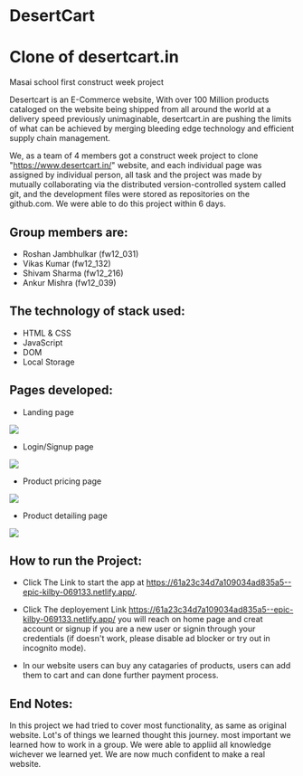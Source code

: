 # DesertCart

 # Clone of desertcart.in
 Masai school first construct week project

 Desertcart is an E-Commerce website, With over 100 Million products cataloged on the website being shipped from all around the world at a delivery speed previously unimaginable, desertcart.in are pushing the limits of what can be achieved by merging bleeding edge technology and efficient supply chain management.

 We, as a team of 4 members got a construct week project to clone "https://www.desertcart.in/" website, and each individual page was assigned by individual person, all task and the project was made by mutually collaborating via the distributed version-controlled system called git, and the development files were stored as repositories on the github.com. We were able to do this project within 6 days.

## Group members are:
 - Roshan Jambhulkar (fw12_031)
 - Vikas Kumar (fw12_132)
 - Shivam Sharma (fw12_216)
 - Ankur Mishra (fw12_039)

 ## The technology of stack used:
- HTML & CSS
- JavaScript
- DOM
- Local Storage

## Pages developed:
- Landing page 

<img src='https://cdn.hashnode.com/res/hashnode/image/upload/v1633255370122/Vpk1xymDv.png?auto=compress,format&format=webp'>

- Login/Signup page

<img src='https://cdn.hashnode.com/res/hashnode/image/upload/v1633258337913/_664GQCGz.png?auto=compress,format&format=webp'>

- Product pricing page

<img src='https://cdn.hashnode.com/res/hashnode/image/upload/v1633256887546/V81_CAeH5.png?auto=compress,format&format=webp'>

- Product detailing page

<img src='https://cdn.hashnode.com/res/hashnode/image/upload/v1633257190620/DZfryESX7.png?auto=compress,format&format=webp'>

## How to run the Project:

- Click The Link to start the app at https://61a23c34d7a109034ad835a5--epic-kilby-069133.netlify.app/.

- Click  The deployement Link https://61a23c34d7a109034ad835a5--epic-kilby-069133.netlify.app/ you will reach on home page and creat account or signup if you are a new user or signin through your credentials (if doesn't work, please disable ad blocker or try out in incognito mode).
- In our website users can buy any catagaries of products, users can add them to cart and can done further payment process.


## End Notes:
In this project we had tried to cover most functionality, as same as original website. Lot's of things we learned thought this journey.
most important we learned how to work in a group. We were able to appliid all knowledge wichever we learned yet. We are now much confident to make a real website.     



